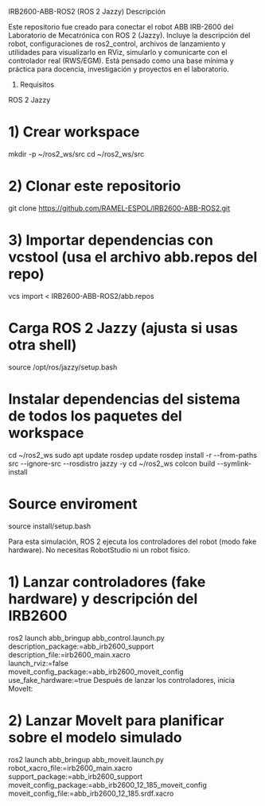 IRB2600-ABB-ROS2 (ROS 2 Jazzy)
Descripción

Este repositorio fue creado para conectar el robot ABB IRB-2600 del Laboratorio de Mecatrónica con ROS 2 (Jazzy). Incluye la descripción del robot, configuraciones de ros2_control, archivos de lanzamiento y utilidades para visualizarlo en RViz, simularlo y comunicarte con el controlador real (RWS/EGM). Está pensado como una base mínima y práctica para docencia, investigación y proyectos en el laboratorio.
1) Requisitos

ROS 2 Jazzy 
# 1) Crear workspace
mkdir -p ~/ros2_ws/src
cd ~/ros2_ws/src

# 2) Clonar este repositorio
git clone https://github.com/RAMEL-ESPOL/IRB2600-ABB-ROS2.git

# 3) Importar dependencias con vcstool (usa el archivo abb.repos del repo)
vcs import < IRB2600-ABB-ROS2/abb.repos
# Carga ROS 2 Jazzy (ajusta si usas otra shell)
source /opt/ros/jazzy/setup.bash

# Instalar dependencias del sistema de todos los paquetes del workspace
cd ~/ros2_ws
sudo apt update
rosdep update
rosdep install -r --from-paths src --ignore-src --rosdistro jazzy -y
cd ~/ros2_ws
colcon build --symlink-install

# Source enviroment
source install/setup.bash

Para esta simulación, ROS 2 ejecuta los controladores del robot (modo fake hardware). No necesitas RobotStudio ni un robot físico.
# 1) Lanzar controladores (fake hardware) y descripción del IRB2600
ros2 launch abb_bringup abb_control.launch.py \
  description_package:=abb_irb2600_support \
  description_file:=irb2600_main.xacro \
  launch_rviz:=false \
  moveit_config_package:=abb_irb2600_moveit_config \
  use_fake_hardware:=true
Después de lanzar los controladores, inicia MoveIt:
# 2) Lanzar MoveIt para planificar sobre el modelo simulado
ros2 launch abb_bringup abb_moveit.launch.py \
  robot_xacro_file:=irb2600_main.xacro \
  support_package:=abb_irb2600_support \
  moveit_config_package:=abb_irb2600_12_185_moveit_config \
  moveit_config_file:=abb_irb2600_12_185.srdf.xacro



